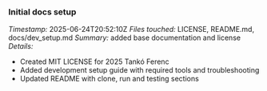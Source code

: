### Initial docs setup
*Timestamp:* 2025-06-24T20:52:10Z
*Files touched:* LICENSE, README.md, docs/dev_setup.md
*Summary:* added base documentation and license
*Details:*
- Created MIT LICENSE for 2025 Tankó Ferenc
- Added development setup guide with required tools and troubleshooting
- Updated README with clone, run and testing sections
